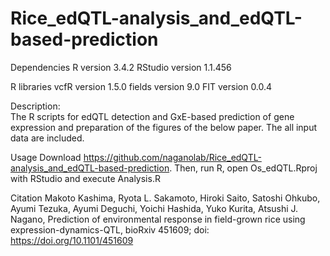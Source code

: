 # Rice_edQTL-analysis_and_edQTL-based-prediction
Dependencies
R version 3.4.2
RStudio version 1.1.456

R libraries
vcfR version 1.5.0
fields version 9.0
FIT version 0.0.4

Description:  
The R scripts for edQTL detection and GxE-based prediction of gene expression and preparation of the figures of the below paper.
The all input data are included.

Usage
Download https://github.com/naganolab/Rice_edQTL-analysis_and_edQTL-based-prediction. Then, run R, open Os_edQTL.Rproj with RStudio and execute Analysis.R

Citation
Makoto Kashima, Ryota L. Sakamoto, Hiroki Saito, Satoshi Ohkubo, Ayumi Tezuka, Ayumi Deguchi, Yoichi Hashida, Yuko Kurita, Atsushi J. Nagano, Prediction of environmental response in field-grown rice using expression-dynamics-QTL, bioRxiv 451609; doi: https://doi.org/10.1101/451609
